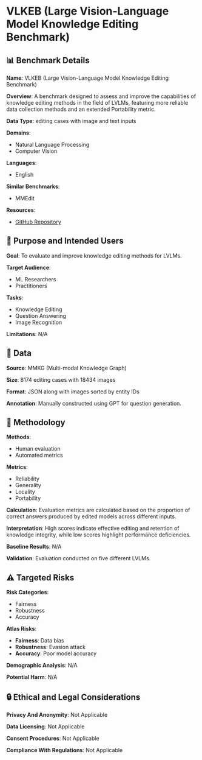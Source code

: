 # VLKEB (Large Vision-Language Model Knowledge Editing Benchmark)

## 📊 Benchmark Details

**Name**: VLKEB (Large Vision-Language Model Knowledge Editing Benchmark)

**Overview**: A benchmark designed to assess and improve the capabilities of knowledge editing methods in the field of LVLMs, featuring more reliable data collection methods and an extended Portability metric.

**Data Type**: editing cases with image and text inputs

**Domains**:
- Natural Language Processing
- Computer Vision

**Languages**:
- English

**Similar Benchmarks**:
- MMEdit

**Resources**:
- [GitHub Repository](https://github.com/VLKEB/VLKEB)

## 🎯 Purpose and Intended Users

**Goal**: To evaluate and improve knowledge editing methods for LVLMs.

**Target Audience**:
- ML Researchers
- Practitioners

**Tasks**:
- Knowledge Editing
- Question Answering
- Image Recognition

**Limitations**: N/A

## 💾 Data

**Source**: MMKG (Multi-modal Knowledge Graph)

**Size**: 8174 editing cases with 18434 images

**Format**: JSON along with images sorted by entity IDs

**Annotation**: Manually constructed using GPT for question generation.

## 🔬 Methodology

**Methods**:
- Human evaluation
- Automated metrics

**Metrics**:
- Reliability
- Generality
- Locality
- Portability

**Calculation**: Evaluation metrics are calculated based on the proportion of correct answers produced by edited models across different inputs.

**Interpretation**: High scores indicate effective editing and retention of knowledge integrity, while low scores highlight performance deficiencies.

**Baseline Results**: N/A

**Validation**: Evaluation conducted on five different LVLMs.

## ⚠️ Targeted Risks

**Risk Categories**:
- Fairness
- Robustness
- Accuracy

**Atlas Risks**:
- **Fairness**: Data bias
- **Robustness**: Evasion attack
- **Accuracy**: Poor model accuracy

**Demographic Analysis**: N/A

**Potential Harm**: N/A

## 🔒 Ethical and Legal Considerations

**Privacy And Anonymity**: Not Applicable

**Data Licensing**: Not Applicable

**Consent Procedures**: Not Applicable

**Compliance With Regulations**: Not Applicable
